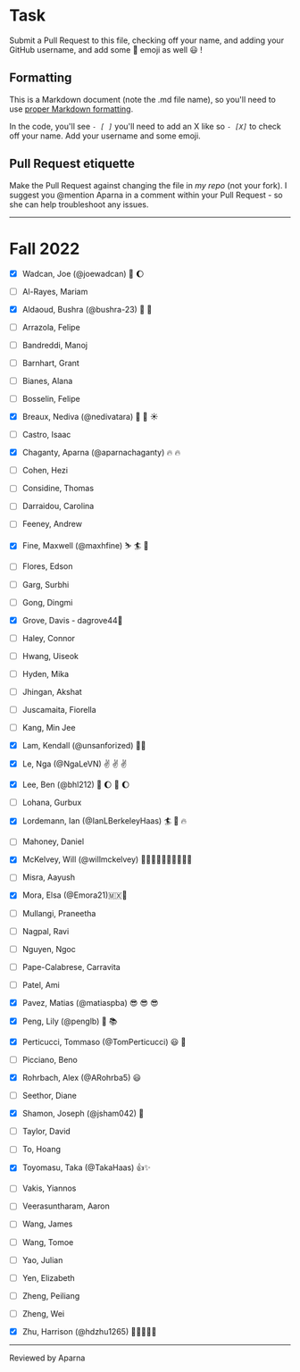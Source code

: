 # Task
Submit a Pull Request to this file, checking off your name, and adding your GitHub username, and add some :rocket: emoji as well :smiley: ! 

## Formatting
This is a Markdown document (note the .md file name), so you'll need to use [proper Markdown formatting](https://help.github.com/articles/basic-writing-and-formatting-syntax/#task-lists). 

In the code, you'll see *`- [ ]`* you'll need to add an X like so *`- [X]`* to check off your name. Add your username and some emoji.

## Pull Request etiquette
Make the Pull Request against changing the file in _my repo_ (not your fork). I suggest you @mention Aparna in a comment within your Pull Request - so she can help troubleshoot any issues.  

------------

# Fall 2022

- [X] Wadcan, Joe (@joewadcan) 🚀 🌔

- [ ] Al-Rayes, Mariam

- [X] Aldaoud, Bushra (@bushra-23) 🚀 🚀 

- [ ] Arrazola, Felipe

- [ ] Bandreddi, Manoj

- [ ] Barnhart, Grant

- [ ] Bianes, Alana

- [ ] Bosselin, Felipe

- [X] Breaux, Nediva (@nedivatara) :seedling: :rainbow: :sunny: 

- [ ] Castro, Isaac

- [x] Chaganty, Aparna (@aparnachaganty) :fire: :fire:

- [ ] Cohen, Hezi

- [ ] Considine, Thomas

- [ ] Darraidou, Carolina

- [ ] Feeney, Andrew

- [X] Fine, Maxwell (@maxhfine) :skier: :surfer: :beer:

- [ ] Flores, Edson

- [ ] Garg, Surbhi

- [ ] Gong, Dingmi

- [X] Grove, Davis - dagrove44🚀

- [ ] Haley, Connor

- [ ] Hwang, Uiseok

- [ ] Hyden, Mika

- [ ] Jhingan, Akshat

- [ ] Juscamaita, Fiorella

- [ ] Kang, Min Jee

- [X] Lam, Kendall (@unsanforized) 💩🤟

- [x] Le, Nga (@NgaLeVN) :v: :v: :v:

- [X] Lee, Ben (@bhl212) 🚀 🌔 🚀 🌔

- [ ] Lohana, Gurbux

- [X] Lordemann, Ian (@IanLBerkeleyHaas) :surfer: :beer: :fire:

- [ ] Mahoney, Daniel

- [X] McKelvey, Will (@willmckelvey) 🙆🏼‍♂️🙌🙋🏼‍♂️🙆🏼‍♂️

- [ ] Misra, Aayush

- [X] Mora, Elsa (@Emora21)🇲🇽🥳

- [ ] Mullangi, Praneetha

- [ ] Nagpal, Ravi

- [ ] Nguyen, Ngoc

- [ ] Pape-Calabrese, Carravita

- [ ] Patel, Ami

- [X] Pavez, Matias (@matiaspba) 😎 😎 😎 

- [X] Peng, Lily (@penglb) :partying_face: :books:

- [X] Perticucci, Tommaso (@TomPerticucci) :smiley: :rocket:

- [ ] Picciano, Beno

- [x] Rohrbach, Alex (@ARohrba5) :smiley: 

- [ ] Seethor, Diane

- [x] Shamon, Joseph (@jsham042) :rocket:

- [ ] Taylor, David

- [ ] To, Hoang

- [X] Toyomasu, Taka (@TakaHaas) :+1::sparkles:

- [ ] Vakis, Yiannos

- [ ] Veerasuntharam, Aaron

- [ ] Wang, James

- [ ] Wang, Tomoe

- [ ] Yao, Julian

- [ ] Yen, Elizabeth

- [ ] Zheng, Peiliang

- [ ] Zheng, Wei

- [X] Zhu, Harrison (@hdzhu1265) 🚀🚀🚀🚀🚀


-----------------

Reviewed by Aparna 

